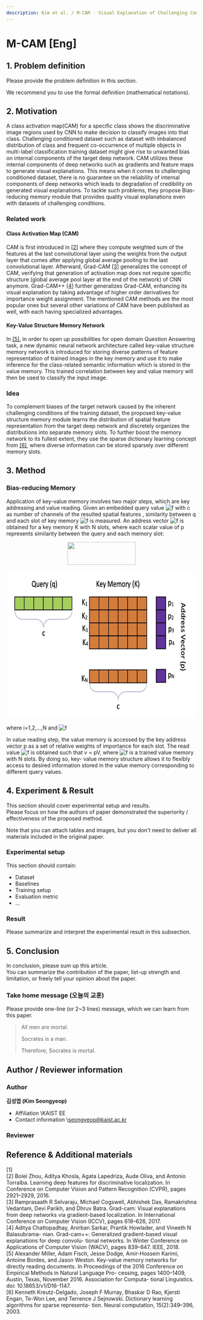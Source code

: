 ```yaml
---
description: Kim et al. / M-CAM - Visual Explanation of Challenging Conditioned Dataset with Bias-reducing Memory / BMVC 2021
---
```


# M-CAM \[Eng\]

##  1. Problem definition

Please provide the problem definition in this section.

We recommend you to use the formal definition \(mathematical notations\).

## 2. Motivation

A class activation map(CAM) for a specific class shows the discriminative image regions used by CNN to make decision to classify images into that class.  Challenging conditioned dataset such as dataset with imbalanced distribution of class and frequent co-occurrence of multiple objects in multi-label classification training dataset might give rise to unwanted bias on internal components of the target deep network. CAM utilizes these internal components of deep networks such as gradients and feature maps to generate visual explanations. This means when it comes to challenging conditioned dataset, there is no guarantee on the reliability of internal components of deep networks which leads to degradation of credibility on generated visual explanations. 
To tackle such problems, they propose Bias-reducing memory module that provides quality visual explanations even with datasets of challenging conditions.

### Related work

#### Class Activation Map (CAM)

CAM is first introduced in [[2]](#2) where they compute weighted sum of the features at the last convolutional layer using the weights from the output layer that comes after applying global average pooling to the last convolutional layer. Afterward, Grad-CAM [[3]](#3) generalizes the concept of CAM, verifying that generation of activation map does not require specific structure (global average pool layer at the end of the network) of CNN anymore. Grad-CAM++ [[4]](#4) further generalizes Grad-CAM, enhancing its visual explanation by taking advantage of higher order derivatives for importance weight assignment. The mentioned CAM methods are the most popular ones but several other variations of CAM have been published as well, with each having specialized advantages. 

#### Key-Value Structure Memory Network

In [[5]](#5), in order to open up possibilities for open domain Question Answering task, a new dynamic neural network architecture called key-value structure memory network is introduced for storing diverse patterns of feature representation of trained images in the key memory and use it to make inference for the class-related semantic information which is stored in the value memory. This trained correlation between key and value memory will then be used to classify the input image. 


### Idea

To complement biases of the target network caused by the inherent challenging conditions of the training dataset, the proposed key-value structure memory module learns the distribution of spatial feature representation from the target deep network and discretely organizes the distributions into separate memory slots. To further boost the memory network to its fullest extent, they use the sparse dictionary learning concept from [[6]](#6), where diverse information can be stored sparsely over different memory slots.


## 3. Method

### Bias-reducing Memory

Application of key-value memory involves two major steps, which are key addressing and value reading. Given an embedded query value ![f](http://www.sciweavers.org/upload/Tex2Img_1650177158/render.png) with c as number of channels of the resulted spatial features , similarity between q and each slot of key memory ![f](http://www.sciweavers.org/upload/Tex2Img_1650177822/render.png) is measured. An address vector ![f](http://www.sciweavers.org/upload/Tex2Img_1650178210/render.png) is obtained for a key memory K with N slots, where each scalar value of p represents similarity between the query and each memory slot: 
<p align="center">
  <img width="180" height="60" src="http://www.sciweavers.org/upload/Tex2Img_1650179070/render.png">
</p>

<p align="center">
  <img width="682" height="387" src="../../.gitbook/assets/2022spring/16/figure1.jpg">
</p>

where i=1,2,...,N and ![f](http://www.sciweavers.org/upload/Tex2Img_1650185248/render.png)

In value reading step, the value memory is accessed by the key address vector p as a set of relative weights of importance for each slot. The read value ![f](http://www.sciweavers.org/upload/Tex2Img_1650185441/render.png) is obtained such that v = pV, where ![f](http://www.sciweavers.org/upload/Tex2Img_1650185529/render.png) is a trained value memory with N slots. By doing so, key- value memory structure allows it to flexibly access to desired information stored in the value memory corresponding to different query values.


## 4. Experiment & Result

This section should cover experimental setup and results.  
Please focus on how the authors of paper demonstrated the superiority / effectiveness of the proposed method.

Note that you can attach tables and images, but you don't need to deliver all materials included in the original paper.

### Experimental setup

This section should contain:

* Dataset
* Baselines
* Training setup
* Evaluation metric
* ...

### Result

Please summarize and interpret the experimental result in this subsection.

## 5. Conclusion

In conclusion, please sum up this article.  
You can summarize the contribution of the paper, list-up strength and limitation, or freely tell your opinion about the paper.

### Take home message \(오늘의 교훈\)

Please provide one-line \(or 2~3 lines\) message, which we can learn from this paper.

> All men are mortal.
>
> Socrates is a man.
>
> Therefore, Socrates is mortal.

## Author / Reviewer information

### Author

**김성엽 \(Kim Seongyeop\)** 

* Affiliation \KAIST EE
* Contact information \seongyeop@kaist.ac.kr


### Reviewer


## Reference & Additional materials

[1] <br>
<a id="2">[2]</a> 
Bolei Zhou, Aditya Khosla, Agata Lapedriza, Aude Oliva, and Antonio Torralba. Learning deep features for discriminative localization. In Conference on Computer Vision and Pattern Recognition (CVPR), pages 2921–2929, 2016. <br>
<a id="3">[3]</a>
Ramprasaath R Selvaraju, Michael Cogswell, Abhishek Das, Ramakrishna Vedantam, Devi Parikh, and Dhruv Batra. Grad-cam: Visual explanations from deep networks via gradient-based localization. In International Conference on Computer Vision (ICCV), pages 618–626, 2017. <br>
<a id="4">[4]</a>
Aditya Chattopadhay, Anirban Sarkar, Prantik Howlader, and Vineeth N Balasubrama- nian. Grad-cam++: Generalized gradient-based visual explanations for deep convolu- tional networks. In Winter Conference on Applications of Computer Vision (WACV), pages 839–847. IEEE, 2018. <br>
<a id="5">[5]</a>
Alexander Miller, Adam Fisch, Jesse Dodge, Amir-Hossein Karimi, Antoine Bordes, and Jason Weston. Key-value memory networks for directly reading documents. In Proceedings of the 2016 Conference on Empirical Methods in Natural Language Pro- cessing, pages 1400–1409, Austin, Texas, November 2016. Association for Computa- tional Linguistics. doi: 10.18653/v1/D16-1147. <br>
<a id="6">[6]</a>
Kenneth Kreutz-Delgado, Joseph F Murray, Bhaskar D Rao, Kjersti Engan, Te-Won Lee, and Terrence J Sejnowski. Dictionary learning algorithms for sparse representa- tion. Neural computation, 15(2):349–396, 2003. <br>


